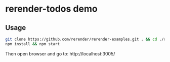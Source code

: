 # rerender-todos demo
## Usage
```bash
git clone https://github.com/rerender/rerender-examples.git . && cd ./rerender-examples
npm install && npm start
```
Then open browser and go to: http://localhost:3005/
